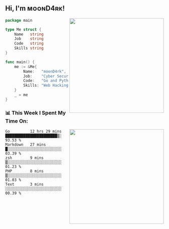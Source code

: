 <h2> Hi, I'm ᴍᴏᴏɴD4ʀᴋ!</h2>
<img align='right' src="https://github-readme-stats.vercel.app/api?username=moond4rk&show_icons=true&theme=radical" width="300">


```go
package main

type Me struct {
	Name   string
	Job    string
	Code   string
	Skills string
}

func main() {
	me := &Me{
		Name:   "moonD4rk",
		Job:    "Cyber Security Engineer",
		Code:   "Go and Python and Others",
		Skills: "Web Hacking ^o^",
	}
	_ = me
}
```



<h3>📊 This Week I Spent My Time On:</h3>
<img align='right' src="https://spotify-github-profile.vercel.app/api/view?uid=dayjackson56081&cover_image=true&theme=novatorem" width="300">

<!--START_SECTION:waka-->
```text
Go         12 hrs 29 mins  ███████████████████████▒░   93.53 % 
Markdown   27 mins         █░░░░░░░░░░░░░░░░░░░░░░░░   03.39 % 
zsh        9 mins          ▒░░░░░░░░░░░░░░░░░░░░░░░░   01.23 % 
PHP        8 mins          ▒░░░░░░░░░░░░░░░░░░░░░░░░   01.03 % 
Text       3 mins          ░░░░░░░░░░░░░░░░░░░░░░░░░   00.39 % 
```
<!--END_SECTION:waka-->

